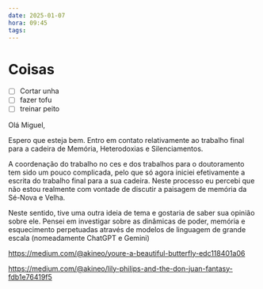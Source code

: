 ```yaml
---
date: 2025-01-07
hora: 09:45
tags:
---
```


# Coisas
- [ ] Cortar unha
- [ ] fazer tofu
- [ ] treinar peito

Olá Miguel, 

Espero que esteja bem. 
Entro em contato relativamente ao trabalho final para a cadeira de Memória, Heterodoxias e Silenciamentos. 

A coordenação do trabalho no ces e dos trabalhos para o doutoramento tem sido um pouco complicada, pelo que só agora iniciei efetivamente a escrita do trabalho final para a sua cadeira. Neste processo eu percebi que não estou realmente com vontade de discutir a paisagem de memória da Sé-Nova e Velha. 

Neste sentido, tive uma outra ideia de tema e gostaria de saber sua opinião sobre ele. Pensei em investigar sobre as dinâmicas de poder, memória e esquecimento perpetuadas através de modelos de linguagem de grande escala (nomeadamente ChatGPT e Gemini)


https://medium.com/@akineo/youre-a-beautiful-butterfly-edc118401a06

https://medium.com/@akineo/lily-philips-and-the-don-juan-fantasy-fdb1e76419f5
